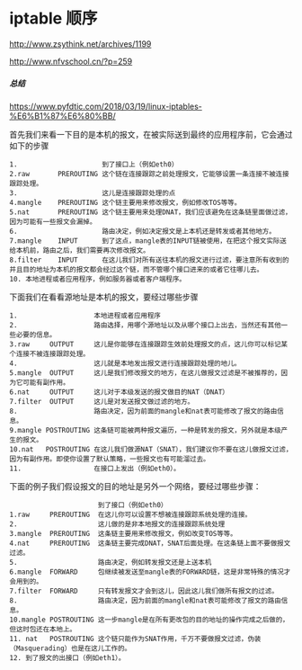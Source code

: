 # iptable 顺序

http://www.zsythink.net/archives/1199

http://www.nfvschool.cn/?p=259

##### 总结
https://www.pyfdtic.com/2018/03/19/linux-iptables-%E6%B1%87%E6%80%BB/

首先我们来看一下目的是本机的报文，在被实际送到最终的应用程序前，它会通过如下的步骤

```
1.                     到了接口上（例如eth0）
2.raw       PREROUTING 这个链在连接跟踪之前处理报文，它能够设置一条连接不被连接跟踪处理。
3.                     这儿是连接跟踪处理的点
4.mangle    PREROUTING 这个链主要用来修改报文，例如修改TOS等等。
5.nat       PREROUTING 这个链主要用来处理DNAT，我们应该避免在这条链里面做过滤，因为可能有一些报文会漏掉。
6.                     路由决定，例如决定报文是上本机还是转发或者其他地方。
7.mangle    INPUT      到了这点，mangle表的INPUT链被使用，在把这个报文实际送给本机前，路由之后，我们需要再次修改报文。
8.filter    INPUT      在这儿我们对所有送往本机的报文进行过滤，要注意所有收到的并且目的地址为本机的报文都会经过这个链，而不管哪个接口进来的或者它往哪儿去。
10. 本地进程或者应用程序，例如服务器或者客户端程序。
```

下面我们在看看源地址是本机的报文，要经过哪些步骤
```
1.                   本地进程或者应用程序
2.                   路由选择，用哪个源地址以及从哪个接口上出去，当然还有其他一些必要的信息。
3.raw     OUTPUT     这儿是你能够在连接跟踪生效前处理报文的点，这儿你可以标记某个连接不被连接跟踪处理。
4.                   这儿就是本地发出报文进行连接跟踪处理的地儿。
5.mangle  OUTPUT     这儿是我们修改报文的地方，在这儿做报文过滤是不被推荐的，因为它可能有副作用。
6.nat     OUTPUT     这儿对于本级发送的报文做目的NAT（DNAT）
7.filter  OUTPUT     这儿是对发送报文做过滤的地方。
8.                   路由决定，因为前面的mangle和nat表可能修改了报文的路由信息。
9.mangle POSTROUTING 这条链可能被两种报文遍历，一种是转发的报文，另外就是本级产生的报文。
10.nat   POSTROUTING 在这儿我们做源NAT（SNAT），我们建议你不要在这儿做报文过滤，因为有副作用。即使你设置了默认策略，一些报文也有可能溜过去。
11.                  在接口上发出（例如eth0）。
```

下面的例子我们假设报文的目的地址是另外一个网络，要经过哪些步骤：
```
                      到了接口（例如eth0）
1.raw     PREROUTING  在这儿你可以设置不想被连接跟踪系统处理的连接。
2.                    这儿做的是非本地报文的连接跟踪系统处理
3.mangle  PREROUTING  这条链主要用来修改报文，例如改变TOS等等。
4.nat     PREROUTING  这条链主要完成DNAT，SNAT后面处理。在这条链上面不要做报文过滤。
5.                    路由决定，例如转发报文还是上送本机
6.mangle  FORWARD     包继续被发送至mangle表的FORWARD链，这是非常特殊的情况才会用到的。
7.filter  FORWARD     只有转发报文才会到这儿，因此这儿我们做所有报文的过滤。
8.                    路由决定，因为前面的mangle和nat表可能修改了报文的路由信息。
10.mangle POSTROUTING 这一步mangle是在所有更改包的目的地址的操作完成之后做的，但这时包还在本地上。
11. nat   POSTROUTING 这个链只能作为SNAT作用，千万不要做报文过滤，伪装（Masquerading）也是在这儿工作的。
12. 到了报文的出接口（例如eth1）。
```
